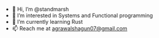- 👋 Hi, I’m @standmarsh
- 👀 I’m interested in Systems and Functional programming
- 🌱 I’m currently learning Rust
- 📫 Reach me at agrawalshagun07@gmail.com

<!-- - 💞️ I’m looking to collaborate on ... -->
<!---
standmarsh/standmarsh is a ✨ special ✨ repository because its `README.md` (this file) appears on your GitHub profile.
You can click the Preview link to take a look at your changes.
--->
